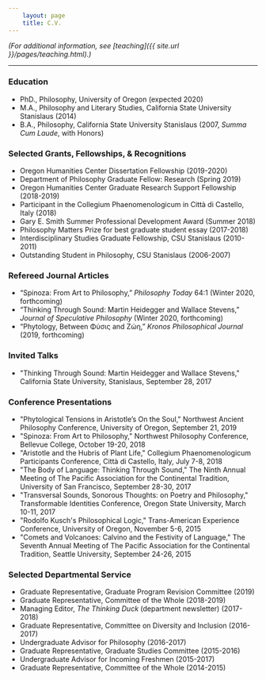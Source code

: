 ```yaml
---
    layout: page
    title: C.V.
---
```


*(For additional information, see [teaching]({{ site.url }}/pages/teaching.html).)*

---

### Education
- PhD., Philosophy, University of Oregon (expected 2020)
- M.A., Philosophy and Literary Studies, California State University Stanislaus (2014)
- B.A., Philosophy, California State University Stanislaus (2007, *Summa Cum Laude*, with Honors)

### Selected Grants, Fellowships, & Recognitions
- Oregon Humanities Center Dissertation Fellowship (2019-2020)
- Department of Philosophy Graduate Fellow: Research (Spring 2019)
- Oregon Humanities Center Graduate Research Support Fellowship (2018-2019)
- Participant in the Collegium Phaenomenologicum in Città di Castello, Italy (2018)
- Gary E. Smith Summer Professional Development Award (Summer 2018)
- Philosophy Matters Prize for best graduate student essay (2017-2018)
- Interdisciplinary Studies Graduate Fellowship, CSU Stanislaus (2010-2011)
- Outstanding Student in Philosophy, CSU Stanislaus (2006-2007)

### Refereed Journal Articles

- “Spinoza: From Art to Philosophy,” *Philosophy Today* 64:1 (Winter 2020, forthcoming)
- “Thinking Through Sound: Martin Heidegger and Wallace Stevens,” *Journal of Speculative Philosophy* (Winter 2020, forthcoming)
- “Phytology, Between Φύσις and Ζώη,” *Kronos Philosophical Journal* (2019, forthcoming)

### Invited Talks
- "Thinking Through Sound: Martin Heidegger and Wallace Stevens," California State University, Stanislaus, September 28, 2017

### Conference Presentations
- "Phytological Tensions in Aristotle’s On the Soul," Northwest Ancient Philosophy Conference, University of Oregon, September 21, 2019
- "Spinoza: From Art to Philosophy," Northwest Philosophy Conference, Bellevue College, October 19-20, 2018
- "Aristotle and the Hubris of Plant Life," Collegium Phaenomenologicum Participants Conference, Città di Castello, Italy, July 7-8, 2018
- "The Body of Language: Thinking Through Sound," The Ninth Annual Meeting of The Pacific Association for the Continental Tradition, University of San Francisco, September 28-30, 2017
- "Transversal Sounds, Sonorous Thoughts: on Poetry and Philosophy," Transformable Identities Conference, Oregon State University, March 10-11, 2017
- "Rodolfo Kusch's Philosophical Logic," Trans-American Experience Conference, University of Oregon, November 5-6, 2015
- "Comets and Volcanoes: Calvino and the Festivity of Language," The Seventh Annual Meeting of The Pacific Association for the Continental Tradition, Seattle University, September 24-26, 2015

### Selected Departmental Service
- Graduate Representative, Graduate Program Revision Committee (2019)
- Graduate Representative, Committee of the Whole (2018-2019)
- Managing Editor, *The Thinking Duck* (department newsletter) (2017-2018)
- Graduate Representative, Committee on Diversity and Inclusion (2016-2017)
- Undergraduate Advisor for Philosophy (2016-2017)
- Graduate Representative, Graduate Studies Committee (2015-2016)
- Undergraduate Advisor for Incoming Freshmen (2015-2017)
- Graduate Representative, Committee of the Whole (2014-2015)
